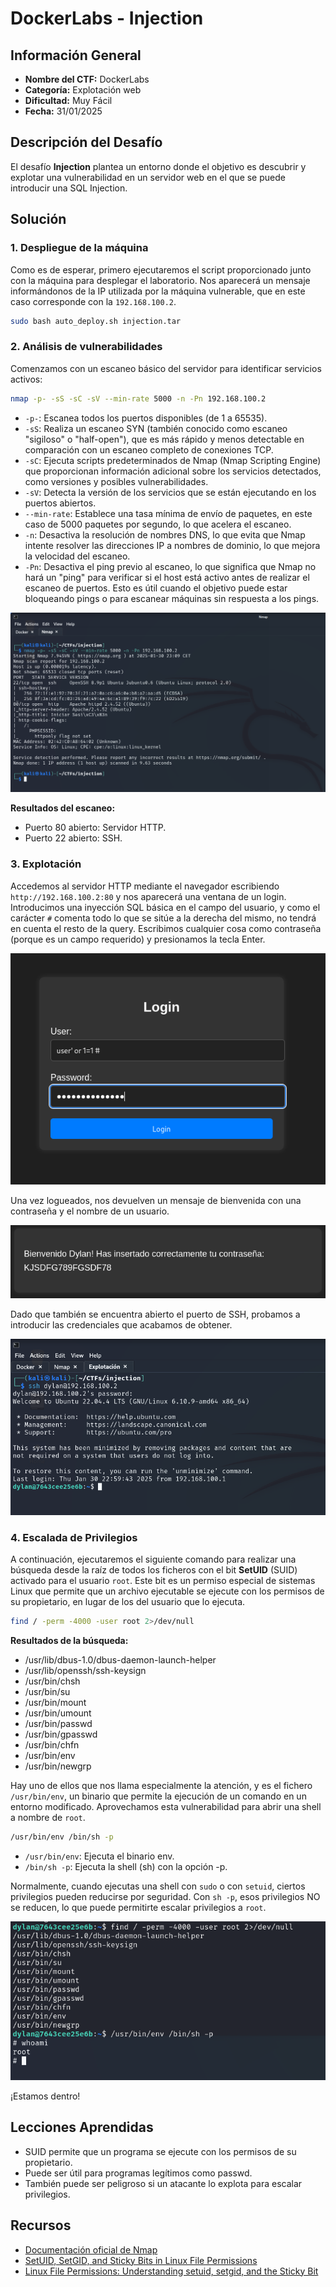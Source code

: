# DockerLabs - Injection

## Información General

- **Nombre del CTF:** DockerLabs
- **Categoría:** Explotación web
- **Dificultad:** Muy Fácil
- **Fecha:** 31/01/2025

## Descripción del Desafío

El desafío **Injection** plantea un entorno donde el objetivo es descubrir y explotar una vulnerabilidad en un servidor web en el que se puede introducir una SQL Injection.  

## Solución

### 1. Despliegue de la máquina

Como es de esperar, primero ejecutaremos el script proporcionado junto con la máquina para desplegar el laboratorio. Nos aparecerá un mensaje informándonos de la IP utilizada por la máquina vulnerable, que en este caso corresponde con la `192.168.100.2`.

```bash
sudo bash auto_deploy.sh injection.tar
```

### 2. Análisis de vulnerabilidades

Comenzamos con un escaneo básico del servidor para identificar servicios activos:

```bash
nmap -p- -sS -sC -sV --min-rate 5000 -n -Pn 192.168.100.2
```

- `-p-`: Escanea todos los puertos disponibles (de 1 a 65535).
- `-sS`: Realiza un escaneo SYN (también conocido como escaneo "sigiloso" o "half-open"), que es más rápido y menos detectable en comparación con un escaneo completo de conexiones TCP.
- `-sC`: Ejecuta scripts predeterminados de Nmap (Nmap Scripting Engine) que proporcionan información adicional sobre los servicios detectados, como versiones y posibles vulnerabilidades.
- `-sV`: Detecta la versión de los servicios que se están ejecutando en los puertos abiertos.
- `--min-rate`: Establece una tasa mínima de envío de paquetes, en este caso de 5000 paquetes por segundo, lo que acelera el escaneo.
- `-n`: Desactiva la resolución de nombres DNS, lo que evita que Nmap intente resolver las direcciones IP a nombres de dominio, lo que mejora la velocidad del escaneo.
- `-Pn`: Desactiva el ping previo al escaneo, lo que significa que Nmap no hará un "ping" para verificar si el host está activo antes de realizar el escaneo de puertos. Esto es útil cuando el objetivo puede estar bloqueando pings o para escanear máquinas sin respuesta a los pings.

![image](https://github.com/eliferrob/CTFs/blob/main/DockerLabs%20-%20Injection/assets/Injection%20(1).png)

**Resultados del escaneo:**

- Puerto 80 abierto: Servidor HTTP.
- Puerto 22 abierto: SSH.

### 3. Explotación

Accedemos al servidor HTTP mediante el navegador escribiendo `http://192.168.100.2:80` y nos aparecerá una ventana de un login. Introducimos una inyección SQL básica en el campo del usuario, y como el carácter `#` comenta todo lo que se sitúe a la derecha del mismo, no tendrá en cuenta el resto de la query. Escribimos cualquier cosa como contraseña (porque es un campo requerido) y presionamos la tecla Enter.

![image](https://github.com/eliferrob/CTFs/blob/main/DockerLabs%20-%20Injection/assets/Injection%20(2).png)

Una vez logueados, nos devuelven un mensaje de bienvenida con una contraseña y el nombre de un usuario.

![image](https://github.com/eliferrob/CTFs/blob/main/DockerLabs%20-%20Injection/assets/Injection%20(3).png)

 Dado que también se encuentra abierto el puerto de SSH, probamos a introducir las credenciales que acabamos de obtener.

![image](https://github.com/eliferrob/CTFs/blob/main/DockerLabs%20-%20Injection/assets/Injection%20(4).png)

### 4. Escalada de Privilegios

A continuación, ejecutaremos el siguiente comando para realizar una búsqueda desde la raíz de todos los ficheros con el bit **SetUID** (SUID) activado para el usuario `root`. Este bit es un permiso especial de sistemas Linux que permite que un archivo ejecutable se ejecute con los permisos de su propietario, en lugar de los del usuario que lo ejecuta. 

```bash
find / -perm -4000 -user root 2>/dev/null
```

**Resultados de la búsqueda:**

- /usr/lib/dbus-1.0/dbus-daemon-launch-helper
- /usr/lib/openssh/ssh-keysign
- /usr/bin/chsh
- /usr/bin/su
- /usr/bin/mount
- /usr/bin/umount
- /usr/bin/passwd
- /usr/bin/gpasswd
- /usr/bin/chfn
- /usr/bin/env
- /usr/bin/newgrp

Hay uno de ellos que nos llama especialmente la atención, y es el fichero `/usr/bin/env`, un binario que permite la ejecución de un comando en un entorno modificado. Aprovechamos esta vulnerabilidad para abrir una shell a nombre de `root`.

```bash
/usr/bin/env /bin/sh -p
```

- `/usr/bin/env`: Ejecuta el binario env.
- `/bin/sh -p`: Ejecuta la shell (sh) con la opción -p.

Normalmente, cuando ejecutas una shell con `sudo` o con `setuid`, ciertos privilegios pueden reducirse por seguridad. Con `sh -p`, esos privilegios NO se reducen, lo que puede permitirte escalar privilegios a `root`.

![image](https://github.com/eliferrob/CTFs/blob/main/DockerLabs%20-%20Injection/assets/Injection%20(5).png)

¡Estamos dentro!

## Lecciones Aprendidas

- SUID permite que un programa se ejecute con los permisos de su propietario.
- Puede ser útil para programas legítimos como passwd.
- También puede ser peligroso si un atacante lo explota para escalar privilegios.

## Recursos

- [Documentación oficial de Nmap](https://nmap.org/man/es/index.html)
- [SetUID, SetGID, and Sticky Bits in Linux File Permissions](https://www.geeksforgeeks.org/setuid-setgid-and-sticky-bits-in-linux-file-permissions/)
- [Linux File Permissions: Understanding setuid, setgid, and the Sticky Bit](https://www.cbtnuggets.com/blog/technology/system-admin/linux-file-permissions-understanding-setuid-setgid-and-the-sticky-bit)